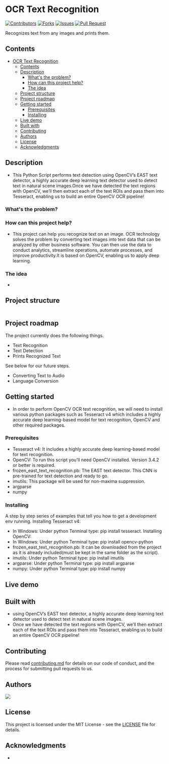 # OCR Text Recognition

[![Contributors](https://img.shields.io/github/contributors/DSCKGEC/OCR-TextRecognition.svg)](https://github.com/dsckgec/project-template/graphs/contributors) [![Forks](https://img.shields.io/github/forks/DSCKGEC/OCR-TextRecognition.svg)](https://github.com/dsckgec/project-template/network/members) [![Issues](https://img.shields.io/github/issues/DSCKGEC/OCR-TextRecognition)](https://github.com/dsckgec/project-template/issues) [![Pull Request](https://img.shields.io/github/issues-pr-closed-raw/DSCKGEC/OCR-TextRecognition)](https://github.com/dsckgec/project-template/pulls)


Recognizes text from any images and prints them.

## Contents 

- [OCR Text Recognition](#ocr-text-recognition)
  - [Contents](#contents)
  - [Description](#description)
    - [What's the problem?](#whats-the-problem)
    - [How can this project help?](#how-can-this-project-help)
    - [The idea](#the-idea)
  - [Project structure](#project-structure)
  - [Project roadmap](#project-roadmap)
  - [Getting started](#getting-started)
    - [Prerequisites](#prerequisites)
    - [Installing](#installing)
  - [Live demo](#live-demo)
  - [Built with](#built-with)
  - [Contributing](#contributing)
  - [Authors](#authors)
  - [License](#license)
  - [Acknowledgments](#acknowledgments)

## Description
- This Python Script performs text detection using OpenCV’s EAST text detector, a highly accurate deep learning text detector used to detect text in natural scene images.Once we have detected the text regions with OpenCV, we’ll then extract each of the text ROIs and pass them into Tesseract, enabling us to build an entire OpenCV OCR pipeline!
### What's the problem?

### How can this project help?
- This project can help you recognize text on an image. OCR technology solves the problem by converting text images into text data that can be analyzed by other business software. You can then use the data to conduct analytics, streamline operations, automate processes, and improve productivity.It is based on OpenCV, enabling us to apply deep learning.

### The idea
- 
## Project structure

```
```

## Project roadmap

The project currently does the following things.

- Text Recognition
- Text Detection
- Prints Recognized Text

See below for our future steps.

- Converting Text to Audio
- Language Conversion

## Getting started
- In order to perform OpenCV OCR text recognition, we will need to install various python packages such as Tesseract v4 which includes a highly accurate deep learning-based model for text recognition, OpenCV and other required packages.

### Prerequisites
- Tesseract v4: It includes a highly accurate deep learning-based model for text recognition.
- OpenCV: To run this script you’ll need OpenCV installed. Version 3.4.2 or better is required.
- frozen_east_text_recognition.pb: The EAST text detector. This CNN is pre-trained for text detection and ready to go.
- imutils: This package will be used for non-maxima suppression.
- argparse
- numpy

### Installing

A step by step series of examples that tell you how to get a development env running.
Installing Tesseract v4:
- In Windows: Under python Terminal type: pip install tesseract.
Installing OpenCV:
- In Windows: Under python Terminal type: pip install opencv-python
- frozen_east_text_recognition.pb: It can be downloaded from the project as it is already included(must be kept in the same folder as the script).
- imutils: Under python Terminal type: pip install imutils
- argparse: Under python Terminal type: pip install argparse
- numpy: Under python Terminal type: pip install numpy

## Live demo


## Built with

- using OpenCV’s EAST text detector, a highly accurate deep learning text detector used to detect text in natural scene images.
- Once we have detected the text regions with OpenCV, we’ll then extract each of the text ROIs and pass them into Tesseract, enabling us to build an entire OpenCV OCR pipeline!

## Contributing

Please read [contributing.md](contributing.md) for details on our code of conduct, and the process for submitting pull requests to us.

## Authors

<a href="https://github.com/DSCKGEC/project-template/graphs/contributors">
  <img src="https://contrib.rocks/image?repo=DSCKGEC/OCR-TextRecognition" />
</a>

## License

This project is licensed under the MIT License - see the [LICENSE](LICENSE) file for details.

## Acknowledgments

- 
